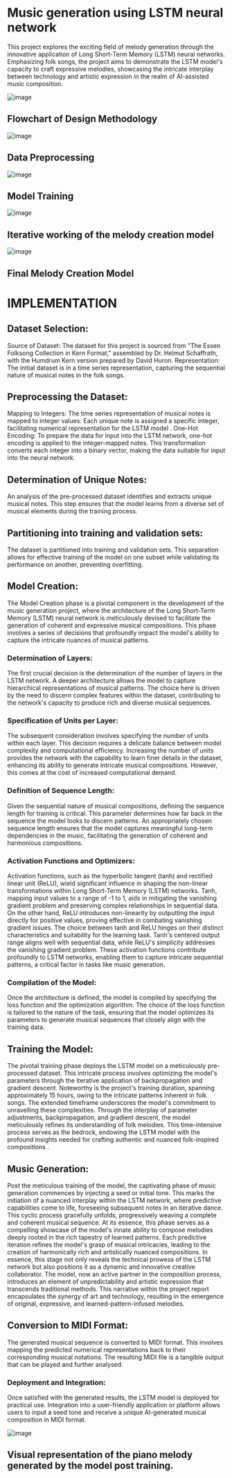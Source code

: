 # Music generation using LSTM neural network
This project explores the exciting field of melody generation through the innovative application of Long Short-Term Memory (LSTM) neural networks. Emphasizing folk songs, the project aims to demonstrate the LSTM model's capacity to craft expressive melodies, showcasing the intricate interplay between technology and artistic expression in the realm of AI-assisted music composition.

![image](https://github.com/Harshit787898/MUSICAI/assets/119559175/09f6dc8d-86a4-4735-b91c-255c492e6d57)

## Flowchart of Design Methodology




![image](https://github.com/Harshit787898/MUSICAI/assets/119559175/9f074274-545c-4877-ae48-ad1df7a8fddf)

## Data Preprocessing




![image](https://github.com/Harshit787898/MUSICAI/assets/119559175/43588fe2-e878-425e-94b5-d706d93d073a)

## Model Training




![image](https://github.com/Harshit787898/MUSICAI/assets/119559175/3150cd7f-90ff-4433-857f-0cacf329d34d)

## Iterative working of the melody creation model




![image](https://github.com/Harshit787898/MUSICAI/assets/119559175/9da58999-175e-44c1-bccf-77555c268e6e)

## Final Melody Creation Model




# IMPLEMENTATION
## Dataset Selection:
Source of Dataset: The dataset for this project is sourced from "The Essen Folksong Collection in Kern Format," assembled by Dr. Helmut Schaffrath, with the Humdrum Kern version prepared by David Huron.
Representation: The initial dataset is in a time series representation, capturing the sequential nature of musical notes in the folk songs.
## Preprocessing the Dataset:
Mapping to Integers: The time series representation of musical notes is mapped to integer values. Each unique note is assigned a specific integer, facilitating numerical representation for the LSTM model .
One-Hot Encoding: To prepare the data for input into the LSTM network, one-hot encoding is applied to the integer-mapped notes. This transformation converts each integer into a binary vector, making the data suitable for input into the neural network.
## Determination of Unique Notes:
An analysis of the pre-processed dataset identifies and extracts unique musical notes. This step ensures that the model learns from a diverse set of musical elements during the training process.

## Partitioning into training and validation sets:
The dataset is partitioned into training and validation sets. This separation allows for effective training of the model on one subset while validating its performance on another, preventing overfitting.

## Model Creation:
The Model Creation phase is a pivotal component in the development of the music generation project, where the architecture of the Long Short-Term Memory (LSTM) neural network is meticulously devised to facilitate the generation of coherent and expressive musical compositions. This phase involves a series of decisions that profoundly impact the model's ability to capture the intricate nuances of musical patterns.
### Determination of Layers:
The first crucial decision is the determination of the number of layers in the LSTM network. A deeper architecture allows the model to capture hierarchical representations of musical patterns. The choice here is driven by the need to discern complex features within the dataset, contributing to the network's capacity to produce rich and diverse musical sequences.
### Specification of Units per Layer:
The subsequent consideration involves specifying the number of units within each layer. This decision requires a delicate balance between model complexity and computational efficiency. Increasing the number of units provides the network with the capability to learn finer details in the dataset, enhancing its ability to generate intricate musical compositions. However, this comes at the cost of increased computational demand.
### Definition of Sequence Length:
Given the sequential nature of musical compositions, defining the sequence length for training is critical. This parameter determines how far back in the sequence the model looks to discern patterns. An appropriately chosen sequence length ensures that the model captures meaningful long-term dependencies in the music, facilitating the generation of coherent and harmonious compositions.
### Activation Functions and Optimizers:
Activation functions, such as the hyperbolic tangent (tanh) and rectified linear unit (ReLU), wield significant influence in shaping the non-linear transformations within Long Short-Term Memory (LSTM) networks. Tanh, mapping input values to a range of -1 to 1, aids in mitigating the vanishing gradient problem and preserving complex relationships in sequential data. On the other hand, ReLU introduces non-linearity by outputting the input directly for positive values, proving effective in combating vanishing gradient issues. The choice between tanh and ReLU hinges on their distinct characteristics and suitability for the learning task. Tanh's centered output range aligns well with sequential data, while ReLU's simplicity addresses the vanishing gradient problem. These activation functions contribute profoundly to LSTM networks, enabling them to capture intricate sequential patterns, a critical factor in tasks like music generation.
### Compilation of the Model:
Once the architecture is defined, the model is compiled by specifying the loss function and the optimization algorithm. The choice of the loss function is tailored to the nature of the task, ensuring that the model optimizes its parameters to generate musical sequences that closely align with the training data.
## Training the Model:
The pivotal training phase deploys the LSTM model on a meticulously pre-processed dataset. This intricate process involves optimizing the model's parameters through the iterative application of backpropagation and gradient descent. Noteworthy is the project's training duration, spanning approximately 15 hours, owing to the intricate patterns inherent in folk songs. The extended timeframe underscores the model's commitment to unravelling these complexities. Through the interplay of parameter adjustments, backpropagation, and gradient descent, the model meticulously refines its understanding of folk melodies. This time-intensive process serves as the bedrock, endowing the LSTM model with the profound insights needed for crafting authentic and nuanced folk-inspired compositions .

## Music Generation:
Post the meticulous training of the model, the captivating phase of music generation commences by injecting a seed or initial tone. This marks the initiation of a nuanced interplay within the LSTM network, where predictive capabilities come to life, foreseeing subsequent notes in an iterative dance. This cyclic process gracefully unfolds, progressively weaving a complete and coherent musical sequence. At its essence, this phase serves as a compelling showcase of the model's innate ability to compose melodies deeply rooted in the rich tapestry of learned patterns. Each predictive iteration refines the model's grasp of musical intricacies, leading to the creation of harmonically rich and artistically nuanced compositions. In essence, this stage not only reveals the technical prowess of the LSTM network but also positions it as a dynamic and innovative creative collaborator. The model, now an active partner in the composition process, introduces an element of unpredictability and artistic expression that transcends traditional methods. This narrative within the project report encapsulates the synergy of art and technology, resulting in the emergence of original, expressive, and learned-pattern-infused melodies. 
## Conversion to MIDI Format:
The generated musical sequence is converted to MIDI format. This involves mapping the predicted numerical representations back to their corresponding musical notations. The resulting MIDI file is a tangible output that can be played and further analysed.
### Deployment and Integration:
Once satisfied with the generated results, the LSTM model is deployed for practical use. Integration into a user-friendly application or platform allows users to input a seed tone and receive a unique AI-generated musical composition in MIDI format.

![image](https://github.com/Harshit787898/MUSICAI/assets/119559175/fce28e69-b625-4d5f-8b84-232c8ef8fcac)

## Visual representation of the piano melody generated by the model post training.
